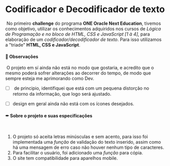 # Codificador e Decodificador de texto

​	No primeiro **challenge** do programa **ONE Oracle Next Education**,  tivemos como objetivo, utilizar os conhecimentos adquiridos nos cursos de *Lógica de Programação e no bloco de HTML, CSS e JavaScript [1 à 4]*, para elaboração de  um *codificador/decodificador de texto*. Para isso utilizamos a "triade" **HTML, CSS e JavaScript**.



#### 📖  Observações

​			O projeto em  sí ainda não está no  modo que gostaria,  e acredito que o mesmo poderá sofrer alterações ao decorrer do  tempo, de modo  que sempre esteja me aprimorando como  Dev.

- [ ] ​	de principio, identifiquei que está com um pequena distorção no retorno da informação, que logo será ajustado.
- [ ]    design em geral ainda não está com os ícones desejados.



#### ✒ Sobre o projeto e suas especificações

​	

1. O projeto  só aceita letras minúsculas e sem acento,  para isso foi implementada uma *função* de validação do texto  inserido, assim como há uma mensagem de erro caso  não houver nenhum tipo de caracteres.
2. Para facilitar o usuário,  foi adicionado uma *função* para cópia.
3.  O site tem compatibilidade para aparelhos mobile.
